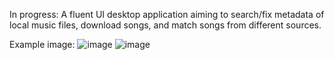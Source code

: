 ﻿In progress:
A fluent UI desktop application aiming to search/fix metadata of local music files, download songs, and match songs from different sources.

Example image:
![image](https://github.com/user-attachments/assets/b132d51e-c9fb-4014-8e51-3eb85aac5a5d)
![image](https://github.com/user-attachments/assets/290bc256-1ed5-4072-9fe0-56508dbc5ced)



